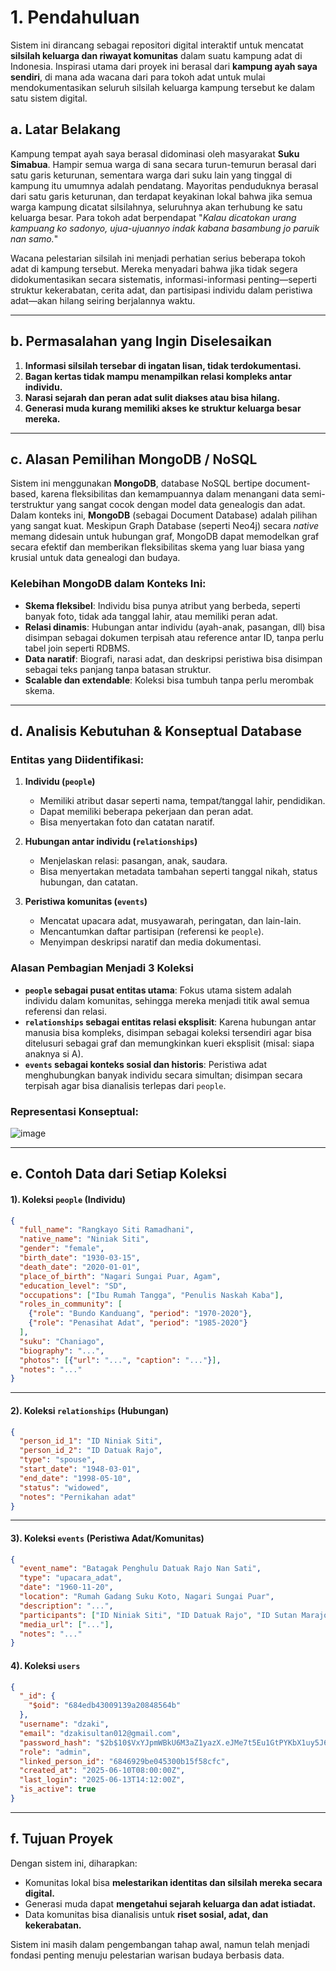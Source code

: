 # 1. Pendahuluan

Sistem ini dirancang sebagai repositori digital interaktif untuk mencatat **silsilah keluarga dan riwayat komunitas** dalam suatu kampung adat di Indonesia. Inspirasi utama dari proyek ini berasal dari **kampung ayah saya sendiri**, di mana ada wacana dari para tokoh adat untuk mulai mendokumentasikan seluruh silsilah keluarga kampung tersebut ke dalam satu sistem digital.

## a. Latar Belakang

Kampung tempat ayah saya berasal didominasi oleh masyarakat **Suku Simabua**. Hampir semua warga di sana secara turun-temurun berasal dari satu garis keturunan, sementara warga dari suku lain yang tinggal di kampung itu umumnya adalah pendatang. Mayoritas penduduknya berasal dari satu garis keturunan, dan terdapat keyakinan lokal bahwa jika semua warga kampung dicatat silsilahnya, seluruhnya akan terhubung ke satu keluarga besar. Para tokoh adat berpendapat "_Kalau dicatokan urang kampuang ko sadonyo, ujua-ujuannyo indak kabana basambung jo paruik nan samo._"

Wacana pelestarian silsilah ini menjadi perhatian serius beberapa tokoh adat di kampung tersebut. Mereka menyadari bahwa jika tidak segera didokumentasikan secara sistematis, informasi-informasi penting—seperti struktur kekerabatan, cerita adat, dan partisipasi individu dalam peristiwa adat—akan hilang seiring berjalannya waktu.

---

## b. Permasalahan yang Ingin Diselesaikan

1. **Informasi silsilah tersebar di ingatan lisan, tidak terdokumentasi.**
2. **Bagan kertas tidak mampu menampilkan relasi kompleks antar individu.**
3. **Narasi sejarah dan peran adat sulit diakses atau bisa hilang.**
4. **Generasi muda kurang memiliki akses ke struktur keluarga besar mereka.**

---

## c. Alasan Pemilihan MongoDB / NoSQL

Sistem ini menggunakan **MongoDB**, database NoSQL bertipe document-based, karena fleksibilitas dan kemampuannya dalam menangani data semi-terstruktur yang sangat cocok dengan model data genealogis dan adat. Dalam konteks ini, **MongoDB** (sebagai Document Database) adalah pilihan yang sangat kuat. Meskipun Graph Database (seperti Neo4j) secara _native_ memang didesain untuk hubungan graf, MongoDB dapat memodelkan graf secara efektif dan memberikan fleksibilitas skema yang luar biasa yang krusial untuk data genealogi dan budaya.

### Kelebihan MongoDB dalam Konteks Ini:

- **Skema fleksibel**: Individu bisa punya atribut yang berbeda, seperti banyak foto, tidak ada tanggal lahir, atau memiliki peran adat.
- **Relasi dinamis**: Hubungan antar individu (ayah-anak, pasangan, dll) bisa disimpan sebagai dokumen terpisah atau reference antar ID, tanpa perlu tabel join seperti RDBMS.
- **Data naratif**: Biografi, narasi adat, dan deskripsi peristiwa bisa disimpan sebagai teks panjang tanpa batasan struktur.
- **Scalable dan extendable**: Koleksi bisa tumbuh tanpa perlu merombak skema.

---

## d. Analisis Kebutuhan & Konseptual Database

### Entitas yang Diidentifikasi:

1. **Individu (`people`)**
   - Memiliki atribut dasar seperti nama, tempat/tanggal lahir, pendidikan.
   - Dapat memiliki beberapa pekerjaan dan peran adat.
   - Bisa menyertakan foto dan catatan naratif.

2. **Hubungan antar individu (`relationships`)**
   - Menjelaskan relasi: pasangan, anak, saudara.
   - Bisa menyertakan metadata tambahan seperti tanggal nikah, status hubungan, dan catatan.

3. **Peristiwa komunitas (`events`)**
   - Mencatat upacara adat, musyawarah, peringatan, dan lain-lain.
   - Mencantumkan daftar partisipan (referensi ke `people`).
   - Menyimpan deskripsi naratif dan media dokumentasi.

### Alasan Pembagian Menjadi 3 Koleksi

- **`people` sebagai pusat entitas utama**: Fokus utama sistem adalah individu dalam komunitas, sehingga mereka menjadi titik awal semua referensi dan relasi.
- **`relationships` sebagai entitas relasi eksplisit**: Karena hubungan antar manusia bisa kompleks, disimpan sebagai koleksi tersendiri agar bisa ditelusuri sebagai graf dan memungkinkan kueri eksplisit (misal: siapa anaknya si A).
- **`events` sebagai konteks sosial dan historis**: Peristiwa adat menghubungkan banyak individu secara simultan; disimpan secara terpisah agar bisa dianalisis terlepas dari `people`.

### Representasi Konseptual:
![image](image.png)

---

## e. Contoh Data dari Setiap Koleksi

#### 1). Koleksi `people` (Individu)
```json
{
  "full_name": "Rangkayo Siti Ramadhani",
  "native_name": "Niniak Siti",
  "gender": "female",
  "birth_date": "1930-03-15",
  "death_date": "2020-01-01",
  "place_of_birth": "Nagari Sungai Puar, Agam",
  "education_level": "SD",
  "occupations": ["Ibu Rumah Tangga", "Penulis Naskah Kaba"],
  "roles_in_community": [
    {"role": "Bundo Kanduang", "period": "1970-2020"},
    {"role": "Penasihat Adat", "period": "1985-2020"}
  ],
  "suku": "Chaniago",
  "biography": "...",
  "photos": [{"url": "...", "caption": "..."}],
  "notes": "..."
}
```

---

#### 2). Koleksi `relationships` (Hubungan)

```json
{
  "person_id_1": "ID Niniak Siti",
  "person_id_2": "ID Datuak Rajo",
  "type": "spouse",
  "start_date": "1948-03-01",
  "end_date": "1998-05-10",
  "status": "widowed",
  "notes": "Pernikahan adat"
}
```

---

#### 3). Koleksi `events` (Peristiwa Adat/Komunitas)

```json
{
  "event_name": "Batagak Penghulu Datuak Rajo Nan Sati",
  "type": "upacara_adat",
  "date": "1960-11-20",
  "location": "Rumah Gadang Suku Koto, Nagari Sungai Puar",
  "description": "...",
  "participants": ["ID Niniak Siti", "ID Datuak Rajo", "ID Sutan Marajo"],
  "media_url": ["..."],
  "notes": "..."
}
```

#### 4). Koleksi `users`
```json
{
  "_id": {
    "$oid": "684edb43009139a20848564b"
  },
  "username": "dzaki",
  "email": "dzakisultan012@gmail.com",
  "password_hash": "$2b$10$VxYJpmWBkU6M3aZ1yazX.eJMe7t5Eu1GtPYKbX1uy5J66D9jOp7dO",
  "role": "admin",
  "linked_person_id": "6846929be045300b15f58cfc",
  "created_at": "2025-06-10T08:00:00Z",
  "last_login": "2025-06-13T14:12:00Z",
  "is_active": true
}
```

---

## f. Tujuan Proyek

Dengan sistem ini, diharapkan:

* Komunitas lokal bisa **melestarikan identitas dan silsilah mereka secara digital.**
* Generasi muda dapat **mengetahui sejarah keluarga dan adat istiadat.**
* Data komunitas bisa dianalisis untuk **riset sosial, adat, dan kekerabatan.**

Sistem ini masih dalam pengembangan tahap awal, namun telah menjadi fondasi penting menuju pelestarian warisan budaya berbasis data.